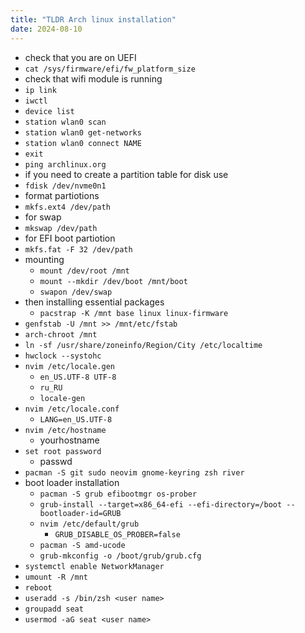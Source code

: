 ```yaml
---
title: "TLDR Arch linux installation"
date: 2024-08-10
---
```

- check that you are on UEFI
- `cat /sys/firmware/efi/fw_platform_size`
- check that wifi module is running
- `ip link`
- `iwctl`
- `device list`
- `station wlan0 scan`
- `station wlan0 get-networks`
- `station wlan0 connect NAME`
- `exit`
- `ping archlinux.org`
- if you need to create a partition table for disk use
- `fdisk /dev/nvme0n1`
- format partiotions
- `mkfs.ext4 /dev/path`
- for swap
- `mkswap /dev/path`
- for EFI boot partiotion
- `mkfs.fat -F 32 /dev/path`
- mounting
  - `mount /dev/root /mnt`
  - `mount --mkdir /dev/boot /mnt/boot`
  - `swapon /dev/swap`
- then installing essential packages
  - `pacstrap -K /mnt base linux linux-firmware`
- `genfstab -U /mnt >> /mnt/etc/fstab`
- `arch-chroot /mnt`
- `ln -sf /usr/share/zoneinfo/Region/City /etc/localtime`
- `hwclock --systohc`
- `nvim /etc/locale.gen`
  - `en_US.UTF-8 UTF-8`
  - `ru_RU`
  - `locale-gen`
- `nvim /etc/locale.conf`
  - `LANG=en_US.UTF-8`
- `nvim /etc/hostname`
  - yourhostname
- `set root password`
  - passwd
- `pacman -S git sudo neovim gnome-keyring zsh river`
- boot loader installation
  - `pacman -S grub efibootmgr os-prober`
  - `grub-install --target=x86_64-efi --efi-directory=/boot --bootloader-id=GRUB`
  - `nvim /etc/default/grub`
    - `GRUB_DISABLE_OS_PROBER=false`
  - `pacman -S amd-ucode`
  - `grub-mkconfig -o /boot/grub/grub.cfg`
- `systemctl enable NetworkManager`
- `umount -R /mnt`
- `reboot`
- `useradd -s /bin/zsh <user name>`
- `groupadd seat`
- `usermod -aG seat <user name>`
